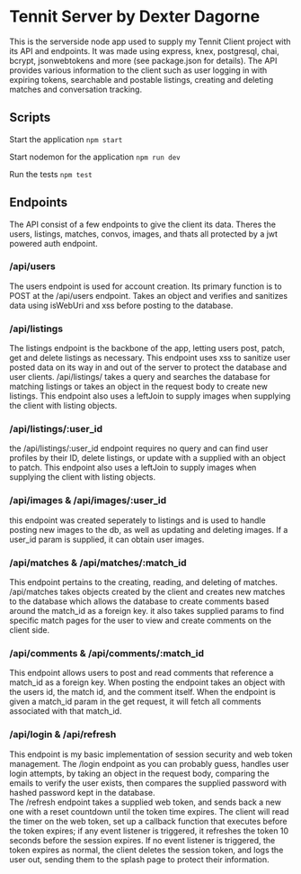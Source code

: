 # Tennit Server by Dexter Dagorne

This is the serverside node app used to supply my Tennit Client project with its API and endpoints. It was made using express, knex, postgresql, chai, bcrypt, jsonwebtokens and more (see package.json for details). The API provides various information to the client such as user logging in with expiring tokens, searchable and postable listings, creating and deleting matches and conversation tracking.

## Scripts

Start the application `npm start`

Start nodemon for the application `npm run dev`

Run the tests `npm test`

## Endpoints

The API consist of a few endpoints to give the client its data. Theres the users, listings, matches, convos, images, and thats all protected by a jwt powered auth endpoint.

### /api/users

The users endpoint is used for account creation. Its primary function is to POST at the /api/users endpoint. Takes an object and verifies and sanitizes data using isWebUri and xss before posting to the database.

### /api/listings

The listings endpoint is the backbone of the app, letting users post, patch, get and delete listings as necessary. This endpoint uses xss to sanitize user posted data on its way in and out of the server to protect the database and user clients.  /api/listings/ takes a query and searches the database for matching listings or takes an object in the request body to create new listings. This endpoint also uses a leftJoin to supply images when supplying the client with listing objects.

### /api/listings/:user_id

the /api/listings/:user_id endpoint requires no query and can find user profiles by their ID, delete listings, or update with a supplied with an object to patch. This endpoint also uses a leftJoin to supply images when supplying the client with listing objects.

### /api/images & /api/images/:user_id

this endpoint was created seperately to listings and is used to handle posting new images to the db, as well as updating and deleting images. If a user_id param is supplied, it can obtain user images.

### /api/matches & /api/matches/:match_id

This endpoint pertains to the creating, reading, and deleting of matches. /api/matches takes objects created by the client and creates new matches to the database which allows the database to create comments based around the match_id as a foreign key. it also takes supplied params to find specific match pages for the user to view and create comments on the client side.

### /api/comments & /api/comments/:match_id

This endpoint allows users to post and read comments that reference a match_id as a foreign key. When posting the endpoint takes an object with the users id, the match id, and the comment itself. When the endpoint is given a match_id param in the get request, it will fetch all comments associated with that match_id.

### /api/login & /api/refresh

This endpoint is my basic implementation of session security and web token management. The /login endpoint as you can probably guess, handles user login attempts, by taking an object in the request body, comparing the emails to verify the user exists, then compares the supplied password with hashed password kept in the database.  
The /refresh endpoint takes a supplied web token, and sends back a new one with a reset countdown until the token time expires. The client will read the timer on the web token, set up a callback function that executes before the token expires; if any event listener is triggered, it refreshes the token 10 seconds before the session expires. If no event listener is triggered, the token expires as normal, the client deletes the session token, and logs the user out, sending them to the splash page to protect their information.
